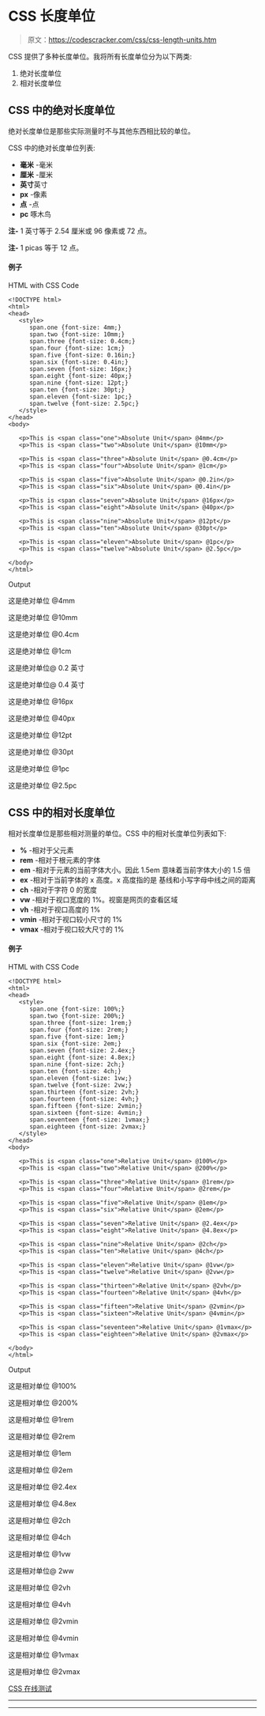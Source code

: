 # CSS 长度单位

> 原文：<https://codescracker.com/css/css-length-units.htm>

CSS 提供了多种长度单位。我将所有长度单位分为以下两类:

1.  绝对长度单位
2.  相对长度单位

## CSS 中的绝对长度单位

绝对长度单位是那些实际测量时不与其他东西相比较的单位。

CSS 中的绝对长度单位列表:

*   **毫米** -毫米
*   **厘米** -厘米
*   **英寸**英寸
*   **px** -像素
*   **点** -点
*   **pc** 啄木鸟

**注-** 1 英寸等于 2.54 厘米或 96 像素或 72 点。

**注-** 1 picas 等于 12 点。

#### 例子

HTML with CSS Code

```
<!DOCTYPE html>
<html>
<head>
   <style>
      span.one {font-size: 4mm;}
      span.two {font-size: 10mm;}
      span.three {font-size: 0.4cm;}
      span.four {font-size: 1cm;}
      span.five {font-size: 0.16in;}
      span.six {font-size: 0.4in;}
      span.seven {font-size: 16px;}
      span.eight {font-size: 40px;}
      span.nine {font-size: 12pt;}
      span.ten {font-size: 30pt;}
      span.eleven {font-size: 1pc;}
      span.twelve {font-size: 2.5pc;}
   </style>
</head>
<body>

   <p>This is <span class="one">Absolute Unit</span> @4mm</p>
   <p>This is <span class="two">Absolute Unit</span> @10mm</p>

   <p>This is <span class="three">Absolute Unit</span> @0.4cm</p>
   <p>This is <span class="four">Absolute Unit</span> @1cm</p>

   <p>This is <span class="five">Absolute Unit</span> @0.2in</p>
   <p>This is <span class="six">Absolute Unit</span> @0.4in</p>

   <p>This is <span class="seven">Absolute Unit</span> @16px</p>
   <p>This is <span class="eight">Absolute Unit</span> @40px</p>

   <p>This is <span class="nine">Absolute Unit</span> @12pt</p>
   <p>This is <span class="ten">Absolute Unit</span> @30pt</p>

   <p>This is <span class="eleven">Absolute Unit</span> @1pc</p>
   <p>This is <span class="twelve">Absolute Unit</span> @2.5pc</p>

</body>
</html>
```

Output

这是绝对单位 @4mm

这是绝对单位 @10mm

这是绝对单位 @0.4cm

这是绝对单位 @1cm

这是绝对单位@ 0.2 英寸

这是绝对单位@ 0.4 英寸

这是绝对单位 @16px

这是绝对单位 @40px

这是绝对单位 @12pt

这是绝对单位 @30pt

这是绝对单位 @1pc

这是绝对单位 @2.5pc

## CSS 中的相对长度单位

相对长度单位是那些相对测量的单位。CSS 中的相对长度单位列表如下:

*   **%** -相对于父元素
*   **rem** -相对于根元素的字体
*   **em** -相对于元素的当前字体大小。因此 1.5em 意味着当前字体大小的 1.5 倍
*   **ex** -相对于当前字体的 x 高度。x 高度指的是 基线和小写字母中线之间的距离
*   **ch** -相对于字符 0 的宽度
*   **vw** -相对于视口宽度的 1%。视窗是网页的查看区域
*   **vh** -相对于视口高度的 1%
*   **vmin** -相对于视口较小尺寸的 1%
*   **vmax** -相对于视口较大尺寸的 1%

#### 例子

HTML with CSS Code

```
<!DOCTYPE html>
<html>
<head>
   <style>
      span.one {font-size: 100%;}
      span.two {font-size: 200%;}
      span.three {font-size: 1rem;}
      span.four {font-size: 2rem;}
      span.five {font-size: 1em;}
      span.six {font-size: 2em;}
      span.seven {font-size: 2.4ex;}
      span.eight {font-size: 4.8ex;}
      span.nine {font-size: 2ch;}
      span.ten {font-size: 4ch;}
      span.eleven {font-size: 1vw;}
      span.twelve {font-size: 2vw;}
      span.thirteen {font-size: 2vh;}
      span.fourteen {font-size: 4vh;}
      span.fifteen {font-size: 2vmin;}
      span.sixteen {font-size: 4vmin;}
      span.seventeen {font-size: 1vmax;}
      span.eighteen {font-size: 2vmax;}
   </style>
</head>
<body>

   <p>This is <span class="one">Relative Unit</span> @100%</p>
   <p>This is <span class="two">Relative Unit</span> @200%</p>

   <p>This is <span class="three">Relative Unit</span> @1rem</p>
   <p>This is <span class="four">Relative Unit</span> @2rem</p>

   <p>This is <span class="five">Relative Unit</span> @1em</p>
   <p>This is <span class="six">Relative Unit</span> @2em</p>

   <p>This is <span class="seven">Relative Unit</span> @2.4ex</p>
   <p>This is <span class="eight">Relative Unit</span> @4.8ex</p>

   <p>This is <span class="nine">Relative Unit</span> @2ch</p>
   <p>This is <span class="ten">Relative Unit</span> @4ch</p>

   <p>This is <span class="eleven">Relative Unit</span> @1vw</p>
   <p>This is <span class="twelve">Relative Unit</span> @2vw</p>

   <p>This is <span class="thirteen">Relative Unit</span> @2vh</p>
   <p>This is <span class="fourteen">Relative Unit</span> @4vh</p>

   <p>This is <span class="fifteen">Relative Unit</span> @2vmin</p>
   <p>This is <span class="sixteen">Relative Unit</span> @4vmin</p>

   <p>This is <span class="seventeen">Relative Unit</span> @1vmax</p>
   <p>This is <span class="eighteen">Relative Unit</span> @2vmax</p>

</body>
</html>
```

Output

这是相对单位 @100%

这是相对单位 @200%

这是相对单位 @1rem

这是相对单位 @2rem

这是相对单位 @1em

这是相对单位 @2em

这是相对单位 @2.4ex

这是相对单位 @4.8ex

这是相对单位 @2ch

这是相对单位 @4ch

这是相对单位 @1vw

这是相对单位@ 2ww

这是相对单位 @2vh

这是相对单位 @4vh

这是相对单位 @2vmin

这是相对单位 @4vmin

这是相对单位 @1vmax

这是相对单位 @2vmax

[CSS 在线测试](/exam/showtest.php?subid=5)

* * *

* * *